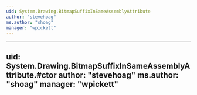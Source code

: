 ```yaml
---
uid: System.Drawing.BitmapSuffixInSameAssemblyAttribute
author: "stevehoag"
ms.author: "shoag"
manager: "wpickett"
---
```


---
uid: System.Drawing.BitmapSuffixInSameAssemblyAttribute.#ctor
author: "stevehoag"
ms.author: "shoag"
manager: "wpickett"
---
